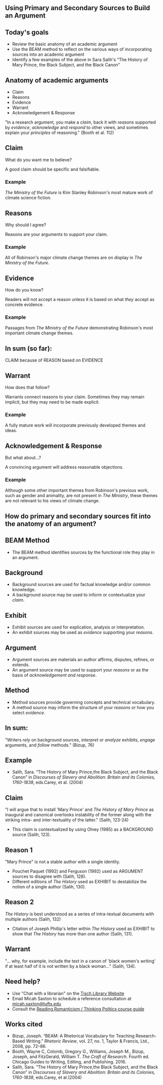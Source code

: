 ## Using Primary and Secondary Sources to Build an Argument


## Today's goals
* Review the basic anatomy of an academic argument
* Use the BEAM method to reflect on the various ways of incorporating sources into an academic argument
* Identify a few examples of the above in Sara Salih's  “The History of Mary Prince, the Black Subject, and the Black Canon"


## Anatomy of academic arguments
* Claim
* Reasons
* Evidence
* Warrant
* Acknowledgement & Response

"In a research argument, you make a _claim_, back it with _reasons_ supported by _evidence_, _acknowledge_ and _respond_ to other views, and sometimes explain your _principles_ of reasoning." (Booth et al. 112)

## Claim
What do you want me to believe?

A good claim should be specific and falsifiable.

### Example
_The Ministry of the Future_ is Kim Stanley Robinson's most mature work of climate science fiction.

## Reasons
Why should I agree?

Reasons are your arguments to support your claim.

### Example
All of Robinson's major climate change themes are on display in _The Ministry of the Future_.

## Evidence
How do you know?

Readers will not accept a reason unless it is based on what _they_ accept as concrete evidence.

### Example
Passages from _The Ministry of the Future_ demonstrating Robinson's most important climate change themes.

## In sum (so far):
CLAIM because of REASON based on EVIDENCE

## Warrant
How does that follow?

Warrants connect reasons to your claim. Sometimes they may remain implicit, but they may need to be made explicit.

### Example
A fully mature work will incorporate previously developed themes and ideas.

## Acknowledgement & Response
But what about...?

A convincing argument will address reasonable objections.

### Example
Although some other important themes from Robinson's previous work, such as gender and animality, are not present in _The Ministry_, these themes are not relevant to his views of climate change.


## How do primary and secondary sources fit into the anatomy of an argument?

## BEAM Method
* The BEAM method identifies sources by the functional role they play in an argument.

## Background
* Background sources are used for factual knowledge and/or common knowledge.
* A background source may be used to inform or contextualize your _claim_.

## Exhibit
* Exhibit sources are used for explication, analysis or interpretation.
* An exhibit sources may be used as _evidence_ supporting your _reasons_.

## Argument
* Argument sources are materials an author affirms, disputes, refines, or extends.
* An argument source may be used to support your _reasons_ or as the basis of _acknowledgement and response_.

## Method
* Method sources provide governing concepts and technical vocabulary.
* A method source may inform the structure of your _reasons_ or how you select _evidence_.

## In sum:
"Writers _rely_ on background sources, _interpret_ or _analyze_ exhibits, _engage_ arguments, and _follow_ methods." (Bizup, 76) 


## Example
* Salih, Sara. “The History of Mary Prince,the Black Subject, and the Black Canon” in _Discourses of Slavery and Abolition: Britain and its Colonies, 1760-1838_, eds.Carey, et al. (2004)

## Claim
"I will argue that to install 'Mary Prince' and _The History of Mary Prince_ as inaugural and canonical overlooks instability of the former along with the striking intra- and inter-textuality of the latter." (Salih, 123-24)

* This claim is contextualized by using Olney (1985) as a BACKGROUND source (Salih, 123).

## Reason 1
"Mary Prince" is not a stable author with a single identity.

* Pouchet Paquet (1992) and Ferguson (1992) used as ARGUMENT sources to disagree with (Salih, 128).
* Different editions of _The History_ used as EXHIBIT to destabilize the notion of a single author (Salih, 130).

## Reason 2
_The History_ is best understood as a series of intra-textual documents with multiple authors (Salih, 132)

* Citation of Joseph Phillip's letter within _The History_ used as EXHIBIT to show that _The History_ has more than one author (Salih, 131).

## Warrant
"... why, for example, include the text in a canon of 'black women's writing' if at least half of it is not written by a black woman..." (Salih, 134).


## Need help?
* Use "Chat with a librarian" on the [Tisch Library Website](https://tischlibrary.tufts.edu/)
* Email Micah Saxton to schedule a reference consultation at micah.saxton@tufts.edu
* Consult the [Reading Romanticism / Thinking Politics course guide](https://researchguides.library.tufts.edu/reading-romanticism)


## Works cited
* Bizup, Joseph. “BEAM: A Rhetorical Vocabulary for Teaching Research-Based Writing.” _Rhetoric Review_, vol. 27, no. 1, Taylor & Francis, Ltd., 2008, pp. 72–86.
* Booth, Wayne C, Colomb, Gregory G., Williams, Joseph M., Bizup, Joseph, and FitzGerald, William T. _The Craft of Research_. Fourth ed. Chicago Guides to Writing, Editing, and Publishing. 2016.
* Salih, Sara. “The History of Mary Prince,the Black Subject, and the Black Canon” in _Discourses of Slavery and Abolition: Britain and its Colonies, 1760-1838_, eds.Carey, et al.(2004)
